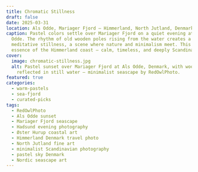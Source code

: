 ```yaml
---
title: Chromatic Stillness
draft: false
date: 2025-03-31
location: Als Odde, Mariager Fjord – Himmerland, North Jutland, Denmark
caption: Pastel colors settle over Mariager Fjord on a quiet evening at Als
  Odde. The rhythm of old wooden poles rising from the water creates a
  meditative stillness, a scene where nature and minimalism meet. This is the
  essence of the Himmerland coast – calm, timeless, and deeply Scandinavian.
cover:
  image: chromatic-stillness.jpg
  alt: Pastel sunset over Mariager Fjord at Als Odde, Denmark, with wooden poles
    reflected in still water – minimalist seascape by RedOwlPhoto.
featured: true
categories:
  - warm-pastels
  - sea-fjord
  - curated-picks
tags:
  - RedOwlPhoto
  - Als Odde sunset
  - Mariager Fjord seascape
  - Hadsund evening photography
  - Øster Hurup coastal art
  - Himmerland Denmark travel photo
  - North Jutland fine art
  - minimalist Scandinavian photography
  - pastel sky Denmark
  - Nordic seascape art
---
```

